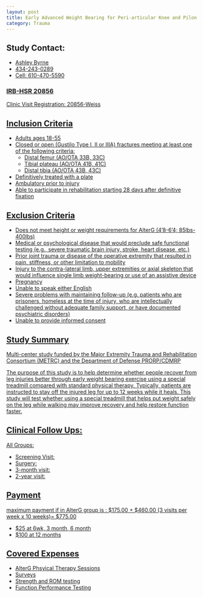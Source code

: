 ```yaml
---
layout: post
title: Early Advanced Weight Bearing for Peri-articular Knee and Pilon Injuries: An RCT using the Anti-Gravity Treadmill (AlterG)
category: Trauma
---
```


## Study Contact:  
- <a href="mailto:AEB6Q@hscmail.mcc.virginia.edu">Ashley Byrne
- 434-243-0289
- Cell: 610-470-5590

### IRB-HSR 20856
Clinic Visit Registration:
20856-Weiss

##  Inclusion Criteria

- Adults ages 18-55
- Closed or open (Gustilo Type I, II or IIIA) fractures meeting at least one of the following criteria:
    - Distal femur (AO/OTA 33B, 33C)
    - Tibial plateau (AO/OTA 41B, 41C)
    - Distal tibia (AO/OTA 43B, 43C)
 - Definitively treated with a plate
 - Ambulatory prior to injury
 - Able to participate in rehabilitation starting 28 days after definitive fixation


##  Exclusion Criteria

- Does not meet height or weight requirements for AlterG (4’8-6’4; 85lbs-400lbs)
- Medical or psychological disease that would preclude safe functional testing (e.g., severe traumatic brain injury, stroke, heart disease, etc.)
- Prior joint trauma or disease of the operative extremity that resulted in pain, stiffness, or other limitation to mobility
- Injury to the contra-lateral limb, upper extremities or axial skeleton that would influence single limb weight-bearing or use of an assistive device
- Pregnancy
- Unable to speak either English  
- Severe problems with maintaining follow-up (e.g. patients who are prisoners, homeless at the time of injury, who are intellectually challenged without adequate family support, or have documented psychiatric disorders)
- Unable to provide informed consent

## Study Summary

Multi-center study funded by the Major Extremity Trauma and Rehabilitation Consortium (METRC) and the Department of Defense PRORP/CDMRP

The purpose of this study is to help determine whether people recover from leg injuries better through early weight bearing exercise using a special treadmill compared with standard physical therapy. Typically, patients are instructed to stay off the injured leg for up to 12 weeks while it heals. This study will test whether using a special treadmill that helps put weight safely on the leg while walking may improve recovery and help restore function faster.

## Clinical Follow Ups:

All Groups:
- Screening Visit: 
- Surgery: 
- 3-month visit: 
- 2-year visit: 

## Payment
maximum payment if in AlterG group is : $175.00 + $460.00 (3 visits per week x 10 weeks)= $775.00
- $25 at 6wk, 3 month, 6 month
- $100 at 12 months

## Covered Expenses
- AlterG Phsyical Therapy Sessions
- Surveys
- Strength and ROM testing
- Function Performance Testing

